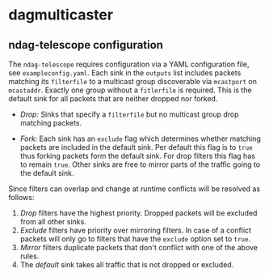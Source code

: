 # dagmulticaster

## ndag-telescope configuration

The `ndag-telescope` requires configuration via a YAML configuration file, see `exampleconfig.yaml`. Each sink in the `outputs` list includes packets matching its `filterfile` to a multicast group discoverable via `mcastport` on `mcastaddr`. Exactly one group without a `fitlerfile` is required. This is the default sink for all packets that are neither dropped nor forked.

* *Drop:* Sinks that specify a `filterfile` but no multicast group drop matching packets.

* *Fork:* Each sink has an `exclude` flag which determines whether matching packets are included in the default sink. Per default this flag is to `true` thus forking packets form the default sink. For drop filters this flag has to remain `true`. Other sinks are free to mirror parts of the traffic going to the default sink.

Since filters can overlap and change at runtime conflicts will be resolved as follows:

1. *Drop* filters have the highest priority. Dropped packets will be excluded from all other sinks.
2. *Exclude* filters have priority over mirroring filters. In case of a conflict packets will only go to filters that have the `exclude` option set to `true`.
3. *Mirror* filters duplicate packets that don't conflict with one of the above rules.
4. The *default* sink takes all traffic that is not dropped or excluded.

